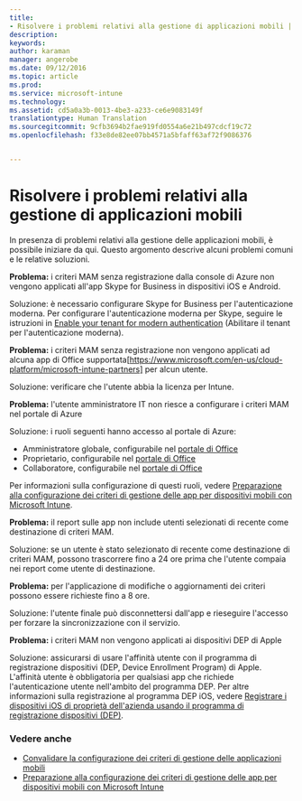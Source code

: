 ```yaml
---
title:
- Risolvere i problemi relativi alla gestione di applicazioni mobili | Microsoft Intune
description: 
keywords: 
author: karaman
manager: angerobe
ms.date: 09/12/2016
ms.topic: article
ms.prod: 
ms.service: microsoft-intune
ms.technology: 
ms.assetid: cd5a0a3b-0013-4be3-a233-ce6e9083149f
translationtype: Human Translation
ms.sourcegitcommit: 9cfb3694b2fae919fd0554a6e21b497cdcf19c72
ms.openlocfilehash: f33e8de82ee07bb4571a5bfaff63af72f9086376


---
```


# Risolvere i problemi relativi alla gestione di applicazioni mobili

In presenza di problemi relativi alla gestione delle applicazioni mobili, è possibile iniziare da qui. Questo argomento descrive alcuni problemi comuni e le relative soluzioni.


**Problema:** i criteri MAM senza registrazione dalla console di Azure non vengono applicati all'app Skype for Business in dispositivi iOS e Android.

Soluzione: è necessario configurare Skype for Business per l'autenticazione moderna.  Per configurare l'autenticazione moderna per Skype, seguire le istruzioni in [Enable your tenant for modern authentication](http://social.technet.microsoft.com/wiki/contents/articles/34339.skype-for-business-online-enable-your-tenant-for-modern-authentication.aspx) (Abilitare il tenant per l'autenticazione moderna).

**Problema:** i criteri MAM senza registrazione non vengono applicati ad alcuna app di Office supportata[https://www.microsoft.com/en-us/cloud-platform/microsoft-intune-partners] per alcun utente.
 
Soluzione: verificare che l'utente abbia la licenza per Intune.  

**Problema:** l'utente amministratore IT non riesce a configurare i criteri MAM nel portale di Azure

Soluzione: i ruoli seguenti hanno accesso al portale di Azure:

- Amministratore globale, configurabile nel [portale di Office](http://portal.office.com/)
- Proprietario, configurabile nel [portale di Office](https://portal.azure.com/)
- Collaboratore, configurabile nel [portale di Office](https://portal.azure.com/)

Per informazioni sulla configurazione di questi ruoli, vedere [Preparazione alla configurazione dei criteri di gestione delle app per dispositivi mobili con Microsoft Intune](https://docs.microsoft.com/en-us/intune/deploy-use/get-ready-to-configure-mobile-app-management-policies-with-microsoft-intune). 

**Problema:** il report sulle app non include utenti selezionati di recente come destinazione di criteri MAM.

Soluzione: se un utente è stato selezionato di recente come destinazione di criteri MAM, possono trascorrere fino a 24 ore prima che l'utente compaia nei report come utente di destinazione. 

**Problema:** per l'applicazione di modifiche o aggiornamenti dei criteri possono essere richieste fino a 8 ore.  

Soluzione: l'utente finale può disconnettersi dall'app e rieseguire l'accesso per forzare la sincronizzazione con il servizio.  

**Problema:** i criteri MAM non vengono applicati ai dispositivi DEP di Apple

Soluzione: assicurarsi di usare l'affinità utente con il programma di registrazione dispositivi (DEP, Device Enrollment Program) di Apple. L'affinità utente è obbligatoria per qualsiasi app che richiede l'autenticazione utente nell'ambito del programma DEP.
Per altre informazioni sulla registrazione al programma DEP iOS, vedere [Registrare i dispositivi iOS di proprietà dell'azienda usando il programma di registrazione dispositivi (DEP)](https://docs.microsoft.com/en-us/intune/deploy-use/ios-device-enrollment-program-in-microsoft-intune).


### Vedere anche
- [Convalidare la configurazione dei criteri di gestione delle applicazioni mobili](https://docs.microsoft.com/en-us/intune/deploy-use/validate-mobile-application-management)
- [Preparazione alla configurazione dei criteri di gestione delle app per dispositivi mobili con Microsoft Intune](https://docs.microsoft.com/en-us/intune/deploy-use/get-ready-to-configure-mobile-app-management-policies-with-microsoft-intune) 





<!--HONumber=Sep16_HO2-->


